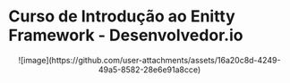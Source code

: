 # Curso de Introdução ao Enitty Framework - Desenvolvedor.io
<div align="center">
![image](https://github.com/user-attachments/assets/16a20c8d-4249-49a5-8582-28e6e91a8cce)
</div>
